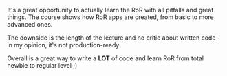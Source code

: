 It's a great opportunity to actually learn the RoR with all pitfalls and great things.
The course shows how RoR apps are created, from basic to more advanced ones.

The downside is the length of the lecture and no critic about written code - in my opinion, it's not production-ready.

Overall is a great way to write a **LOT** of code and learn RoR from total newbie to regular level ;)